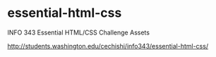 essential-html-css
==================

INFO 343 Essential HTML/CSS Challenge Assets

http://students.washington.edu/cechishi/info343/essential-html-css/